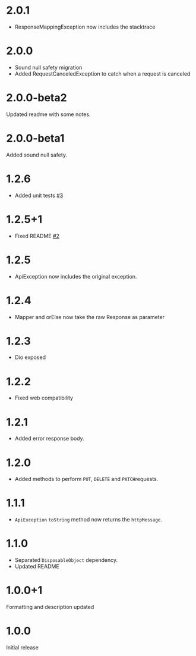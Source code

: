 # 2.0.1
* ResponseMappingException now includes the stacktrace
# 2.0.0
* Sound null safety migration
* Added RequestCanceledException to catch when a request is canceled
# 2.0.0-beta2
Updated readme with some notes.
# 2.0.0-beta1
Added sound null safety.
# 1.2.6
* Added unit tests [#3](https://github.com/magicleon94/http_services/pull/3)
# 1.2.5+1
* Fixed README [#2](https://github.com/magicleon94/http_services/pull/2)
# 1.2.5
* ApiException now includes the original exception.
# 1.2.4
* Mapper and orElse now take the raw Response as parameter
# 1.2.3
* Dio exposed
# 1.2.2
* Fixed web compatibility
# 1.2.1
* Added error response body.
# 1.2.0
* Added methods to perform `PUT`, `DELETE` and `PATCH`requests.
# 1.1.1
* `ApiException` `toString` method now returns the `httpMessage`.
# 1.1.0
* Separated `DisposableObject` dependency.
* Updated README
# 1.0.0+1
Formatting and description updated
# 1.0.0
Initial release
